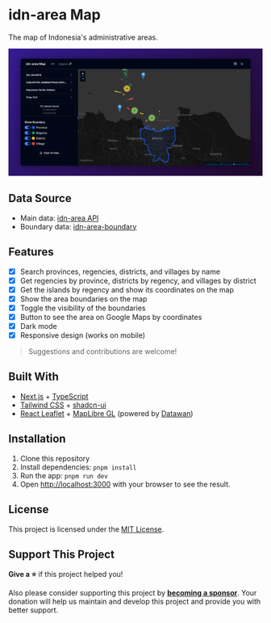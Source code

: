 # idn-area Map

The map of Indonesia's administrative areas.

[![screenshot](app/opengraph-image.png)](https://idn-area-map.vercel.app)

## Data Source

- Main data: [idn-area API](https://github.com/fityannugroho/idn-area)
- Boundary data: [idn-area-boundary](https://github.com/fityannugroho/idn-area-boundary)

## Features

- [x] Search provinces, regencies, districts, and villages by name
- [x] Get regencies by province, districts by regency, and villages by district
- [x] Get the islands by regency and show its coordinates on the map
- [x] Show the area boundaries on the map
- [x] Toggle the visibility of the boundaries
- [x] Button to see the area on Google Maps by coordinates
- [x] Dark mode
- [x] Responsive design (works on mobile)

> Suggestions and contributions are welcome!

## Built With

- [Next.js](https://nextjs.org) + [TypeScript](https://www.typescriptlang.org)
- [Tailwind CSS](https://tailwindcss.com) + [shadcn-ui](https://ui.shadcn.com)
- [React Leaflet](https://react-leaflet.js.org) + [MapLibre GL](https://github.com/maplibre/maplibre-gl-js) (powered by [Datawan](https://datawan.id))

## Installation

1. Clone this repository
1. Install dependencies: `pnpm install`
1. Run the app: `pnpm run dev`
1. Open [http://localhost:3000](http://localhost:3000) with your browser to see the result.

## License

This project is licensed under the [MIT License](LICENSE).

## Support This Project

**Give a ⭐️** if this project helped you!

Also please consider supporting this project by [**becoming a sponsor**](https://github.com/sponsors/fityannugroho). Your donation will help us maintain and develop this project and provide you with better support.
